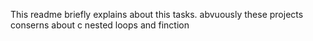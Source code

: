 This readme briefly explains about this tasks.
abvuously these projects conserns about c nested loops and finction

